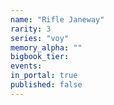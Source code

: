 ```yaml
---
name: "Rifle Janeway"
rarity: 3
series: "voy"
memory_alpha: ""
bigbook_tier:
events:
in_portal: true
published: false
---
```

